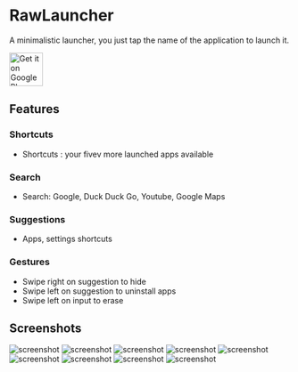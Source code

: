 # RawLauncher
A minimalistic launcher, you just tap the name of the application to launch it.

<a href='https://play.google.com/store/apps/details?id=com.sjcqs.rawlauncher&pcampaignid=MKT-Other-global-all-co-prtnr-py-PartBadge-Mar2515-1'><img alt='Get it on Google Play' src='https://play.google.com/intl/en_us/badges/images/generic/en_badge_web_generic.png' height="60"/></a>
## Features
### Shortcuts
* Shortcuts : your fivev more launched apps available
### Search
* Search: Google, Duck Duck Go, Youtube, Google Maps
### Suggestions
* Apps, settings shortcuts
### Gestures
* Swipe right on suggestion to hide
* Swipe left on suggestion to uninstall apps
* Swipe left on input to erase

## Screenshots
![screenshot](https://github.com/RawLauncher/RawLauncher/blob/master/.github/device-2017-09-02-150303.png)
![screenshot](https://github.com/RawLauncher/RawLauncher/blob/master/.github/device-2017-09-02-150957.png)
![screenshot](https://github.com/RawLauncher/RawLauncher/blob/master/.github/device-2017-09-02-151019.png)
![screenshot](https://github.com/RawLauncher/RawLauncher/blob/master/.github/device-2017-09-02-151056.png)
![screenshot](https://github.com/RawLauncher/RawLauncher/blob/master/.github/device-2017-09-04-123907.png)
![screenshot](https://github.com/RawLauncher/RawLauncher/blob/master/.github/device-2017-09-04-123934.png)
![screenshot](https://github.com/RawLauncher/RawLauncher/blob/master/.github/device-2017-09-05-120841.png)
![screenshot](https://github.com/RawLauncher/RawLauncher/blob/master/.github/device-2017-09-05-130921.png)
![screenshot](https://github.com/RawLauncher/RawLauncher/blob/master/.github/device-2017-09-05-130947.png)
